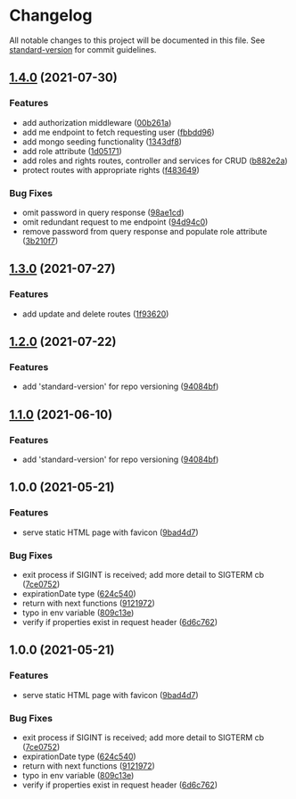 # Changelog

All notable changes to this project will be documented in this file. See [standard-version](https://github.com/conventional-changelog/standard-version) for commit guidelines.

## [1.4.0](https://github.com/qhantom/express-mongo-typescript-boilerplate/compare/v1.3.0...v1.4.0) (2021-07-30)


### Features

* add authorization middleware ([00b261a](https://github.com/qhantom/express-mongo-typescript-boilerplate/commit/00b261a66284a6838a2621ac14445d12b4ba87cb))
* add me endpoint to fetch requesting user ([fbbdd96](https://github.com/qhantom/express-mongo-typescript-boilerplate/commit/fbbdd96fc273b09f76ff7e4fd15fa481c5a0873f))
* add mongo seeding functionality ([1343df8](https://github.com/qhantom/express-mongo-typescript-boilerplate/commit/1343df84a379f4c2bab49921c3b86fdf5646d86b))
* add role attribute ([1d05171](https://github.com/qhantom/express-mongo-typescript-boilerplate/commit/1d05171edcf8ce22ba5ef7f61ba9fe00769316bb))
* add roles and rights routes, controller and services for CRUD ([b882e2a](https://github.com/qhantom/express-mongo-typescript-boilerplate/commit/b882e2a580e53e89bfc123a843525b482b3ffeea))
* protect routes with appropriate rights ([f483649](https://github.com/qhantom/express-mongo-typescript-boilerplate/commit/f4836493d8cf0b9a0077272ae2ca1af125aa06bb))


### Bug Fixes

* omit password in query response ([98ae1cd](https://github.com/qhantom/express-mongo-typescript-boilerplate/commit/98ae1cdb00bdb16aaa336e8dea440a4b510ee36f))
* omit redundant request to me endpoint ([94d94c0](https://github.com/qhantom/express-mongo-typescript-boilerplate/commit/94d94c072569727295f5a264de8e5670c17490a4))
* remove password from query response and populate role attribute ([3b210f7](https://github.com/qhantom/express-mongo-typescript-boilerplate/commit/3b210f7af9aedd202687fcb7d9065c03a703673e))

## [1.3.0](https://github.com/qhantom/express-mongo-typescript-boilerplate/compare/v1.2.0...v1.3.0) (2021-07-27)


### Features

* add update and delete routes ([1f93620](https://github.com/qhantom/express-mongo-typescript-boilerplate/commit/1f93620d8996a989f8af226b137da05ee5504cb6))

## [1.2.0](https://github.com/qhantom/express-mongo-typescript-boilerplate/compare/v1.0.0...v1.2.0) (2021-07-22)


### Features

* add 'standard-version' for repo versioning ([94084bf](https://github.com/qhantom/express-mongo-typescript-boilerplate/commit/94084bf86be2dde63603caa31a3256fe8410b846))

## [1.1.0](https://github.com/qhantom/express-mongo-typescript-boilerplate/compare/v1.0.0...v1.1.0) (2021-06-10)


### Features

* add 'standard-version' for repo versioning ([94084bf](https://github.com/qhantom/express-mongo-typescript-boilerplate/commit/94084bf86be2dde63603caa31a3256fe8410b846))

## 1.0.0 (2021-05-21)


### Features

* serve static HTML page with favicon ([9bad4d7](https://github.com/qhantom/express-mongo-typescript-boilerplate/commit/9bad4d77fd4bb1e70f120302a6c46569836c7e95))


### Bug Fixes

* exit process if SIGINT is received; add more detail to SIGTERM cb ([7ce0752](https://github.com/qhantom/express-mongo-typescript-boilerplate/commit/7ce07520a4a5880c1ea36aa0c116ab1293b52fd0))
* expirationDate type ([624c540](https://github.com/qhantom/express-mongo-typescript-boilerplate/commit/624c5406eb2c346eb5be51d4841c5697e2165602))
* return with next functions ([9121972](https://github.com/qhantom/express-mongo-typescript-boilerplate/commit/9121972b2c7392f0b9a24b3f09cc8fef9a7b0a38))
* typo in env variable ([809c13e](https://github.com/qhantom/express-mongo-typescript-boilerplate/commit/809c13e0d7bbb6c40d169e5a6c09154f8242b9a1))
* verify if properties exist in request header ([6d6c762](https://github.com/qhantom/express-mongo-typescript-boilerplate/commit/6d6c76268c4750bdd8a2e48631356dd425312a2e))

## 1.0.0 (2021-05-21)


### Features

* serve static HTML page with favicon ([9bad4d7](https://github.com/qhantom/express-mongo-typescript-boilerplate/commit/9bad4d77fd4bb1e70f120302a6c46569836c7e95))


### Bug Fixes

* exit process if SIGINT is received; add more detail to SIGTERM cb ([7ce0752](https://github.com/qhantom/express-mongo-typescript-boilerplate/commit/7ce07520a4a5880c1ea36aa0c116ab1293b52fd0))
* expirationDate type ([624c540](https://github.com/qhantom/express-mongo-typescript-boilerplate/commit/624c5406eb2c346eb5be51d4841c5697e2165602))
* return with next functions ([9121972](https://github.com/qhantom/express-mongo-typescript-boilerplate/commit/9121972b2c7392f0b9a24b3f09cc8fef9a7b0a38))
* typo in env variable ([809c13e](https://github.com/qhantom/express-mongo-typescript-boilerplate/commit/809c13e0d7bbb6c40d169e5a6c09154f8242b9a1))
* verify if properties exist in request header ([6d6c762](https://github.com/qhantom/express-mongo-typescript-boilerplate/commit/6d6c76268c4750bdd8a2e48631356dd425312a2e))
